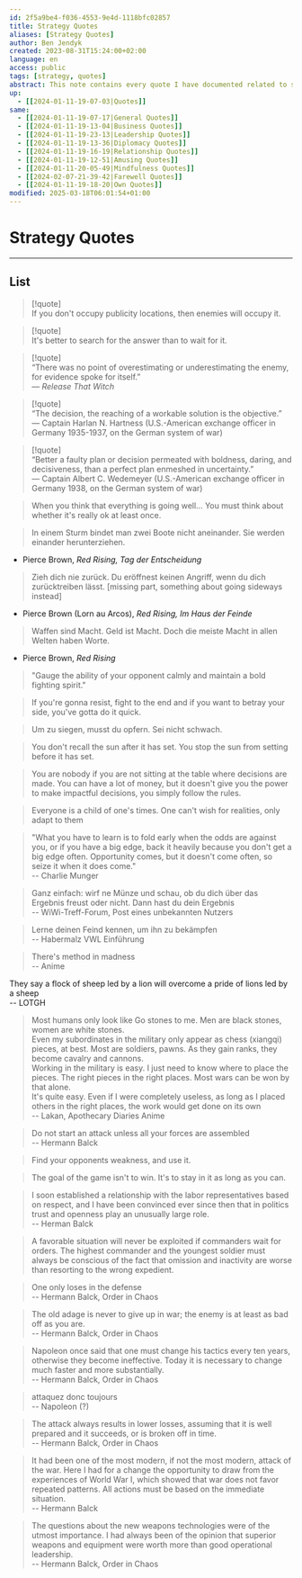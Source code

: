 ```yaml
---
id: 2f5a9be4-f036-4553-9e4d-1118bfc02857
title: Strategy Quotes
aliases: [Strategy Quotes]
author: Ben Jendyk
created: 2023-08-31T15:24:00+02:00
language: en
access: public
tags: [strategy, quotes]
abstract: This note contains every quote I have documented related to strategy.
up:
  - [[2024-01-11-19-07-03|Quotes]]
same:
  - [[2024-01-11-19-07-17|General Quotes]]
  - [[2024-01-11-19-13-04|Business Quotes]]
  - [[2024-01-11-19-23-13|Leadership Quotes]]
  - [[2024-01-11-19-13-36|Diplomacy Quotes]]
  - [[2024-01-11-19-16-19|Relationship Quotes]]
  - [[2024-01-11-19-12-51|Amusing Quotes]]
  - [[2024-01-11-20-05-49|Mindfulness Quotes]]
  - [[2024-02-07-21-39-42|Farewell Quotes]]
  - [[2024-01-11-19-18-20|Own Quotes]]
modified: 2025-03-18T06:01:54+01:00
---
```


# Strategy Quotes

---

## List

> [!quote]  
> If you don't occupy publicity locations, then enemies will occupy it.

> [!quote]  
> It's better to search for the answer than to wait for it.

> [!quote]  
> “There was no point of overestimating or underestimating the enemy, for evidence spoke for itself.”  
— *Release That Witch*

> [!quote]  
> “The decision, the reaching of a workable solution is the objective.”  
— Captain Harlan N. Hartness (U.S.-American exchange officer in Germany 1935-1937, on the German system of war)

> [!quote]  
> “Better a faulty plan or decision permeated with boldness, daring, and decisiveness, than a perfect plan enmeshed in uncertainty.”  
— Captain Albert C. Wedemeyer (U.S.-American exchange officer in Germany 1938, on the German system of war)

> When you think that everything is going well… You must think about whether it's really ok at least once.

> In einem Sturm bindet man zwei Boote nicht aneinander. Sie werden einander herunterziehen.
- Pierce Brown, *Red Rising, Tag der Entscheidung*

> Zieh dich nie zurück. Du eröffnest keinen Angriff, wenn du dich zurücktreiben lässt. [missing part, something about going sideways instead]
- Pierce Brown (Lorn au Arcos), *Red Rising, Im Haus der Feinde*

> Waffen sind Macht. Geld ist Macht. Doch die meiste Macht in allen Welten haben Worte.
- Pierce Brown, *Red Rising*

> "Gauge the ability of your opponent calmly and maintain a bold fighting spirit."

> If you're gonna resist, fight to the end and if you want to betray your side, you've gotta do it quick.

> Um zu siegen, musst du opfern. Sei nicht schwach.

> You don't recall the sun after it has set. You stop the sun from setting before it has set.

> You are nobody if you are not sitting at the table where decisions are made. You can have a lot of money, but it doesn't give you the power to make impactful decisions, you simply follow the rules.

> Everyone is a child of one's times. One can't wish for realities, only adapt to them

> "What you have to learn is to fold early when the odds are against you, or if you have a big edge, back it heavily because you don't get a big edge often. Opportunity comes, but it doesn't come often, so seize it when it does come."  
-- Charlie Munger

> Ganz einfach: wirf ne Münze und schau, ob du dich über das Ergebnis freust oder nicht. Dann hast du dein Ergebnis  
-- WiWi-Treff-Forum, Post eines unbekannten Nutzers

> Lerne deinen Feind kennen, um ihn zu bekämpfen  
-- Habermalz VWL Einführung

> There's method in madness  
-- Anime

They say a flock of sheep led by a lion will overcome a pride of lions led by a sheep  
-- LOTGH

> Most humans only look like Go stones to me. Men are black stones, women are white stones.  
> Even my subordinates in the military only appear as chess (xiangqi) pieces, at best. Most are soldiers, pawns. As they gain ranks, they become cavalry and cannons.  
> Working in the military is easy. I just need to know where to place the pieces. The right pieces in the right places. Most wars can be won by that alone.  
> It's quite easy. Even if I were completely useless, as long as I placed others in the right places, the work would get done on its own  
-- Lakan, Apothecary Diaries Anime

> Do not start an attack unless all your forces are assembled  
-- Hermann Balck

> Find your opponents weakness, and use it.

> The goal of the game isn't to win. It's to stay in it as long as you can.

> I soon established a relationship with the labor representatives based on respect, and I have been convinced ever since then that in politics trust and openness play an unusually large role.  
-- Herman Balck

> A favorable situation will never be exploited if commanders wait for orders. The highest commander and the youngest soldier must always be conscious of the fact that omission and inactivity are worse than resorting to the wrong expedient.

> One only loses in the defense  
-- Hermann Balck, Order in Chaos

> The old adage is never to give up in war; the enemy is at least as bad off as you are.  
-- Hermann Balck, Order in Chaos

> Napoleon once said that one must change his tactics every ten years, otherwise they become ineffective. Today it is necessary to change much faster and more substantially.  
-- Hermann Balck, Order in Chaos

> attaquez donc toujours  
-- Napoleon (?)

> The attack always results in lower losses, assuming that it is well prepared and it succeeds, or is broken off in time.  
-- Hermann Balck, Order in Chaos

> It had been one of the most modern, if not the most modern, attack of the war. Here I had for a change the opportunity to draw from the experiences of World War I, which showed that war does not favor repeated patterns. All actions must be based on the immediate situation.  
-- Hermann Balck

> The questions about the new weapons technologies were of the utmost importance. I had always been of the opinion that superior weapons and equipment were worth more than good operational leadership.  
-- Hermann Balck, Order in Chaos
